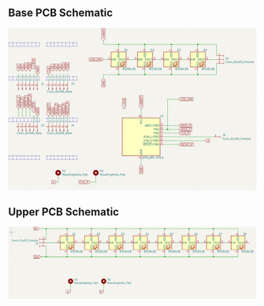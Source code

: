## Base PCB Schematic
![Base PCB Schematic](kicad-files/base-schematic.PNG)

## Upper PCB Schematic
![Upper PCB Schematic](kicad-files/top-schematic.PNG)
